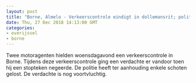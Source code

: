 ```yaml
---
layout: post
title: "Borne, Almelo - Verkeerscontrole eindigt in dollemansrit; politie zoekt verdachte"
date: Thu, 27 Dec 2018 14:13:00 GMT
categories: 
- overijssel 
- borne 
---
```


Twee motoragenten hielden woensdagavond een verkeerscontrole in Borne. Tijdens deze verkeerscontrole ging een verdachte er vandoor toen hij een stopteken negeerde. De politie heeft ter aanhouding enkele schoten gelost. De verdachte is nog voortvluchtig.
